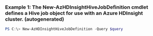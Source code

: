 ### Example 1: The New-AzHDInsightHiveJobDefinition cmdlet defines a Hive job object for use with an Azure HDInsight cluster. (autogenerated)
```powershell
PS C:\> New-AzHDInsightHiveJobDefinition -Query $query
```

